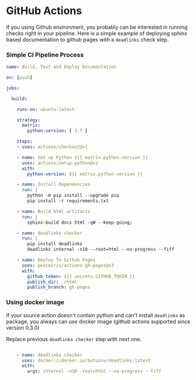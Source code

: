 # GitHub Actions

If you using Github environment, you probably can be interested in running checks right in your pipeline. Here is a simple example of deploying sphinx based documentation to github pages with a `deadlinks` check step.

<h3>Simple CI Pipeline Process</h3>

```yaml
name: Build, Test and Deploy Documentation

on: [push]

jobs:

  build:

    runs-on: ubuntu-latest

    strategy:
      matrix:
        python-version: [ 3.7 ]

    steps:
    - uses: actions/checkout@v2

    - name: Set up Python ${{ matrix.python-version }}
      uses: actions/setup-python@v1
      with:
        python-version: ${{ matrix.python-version }}

    - name: Install Dependencies
      run: |
        python -m pip install --upgrade pip
        pip install -r requirements.txt

    - name: Build html artifacts
      run: |
        sphinx-build docs html -qW --keep-going;

    - name: deadlinks checker
      run: |
        pip install deadlinks
        deadlinks internal -n10 --root=html --no-progress --fiff

    - name: Deploy To Github Pages
      uses: peaceiris/actions-gh-pages@v3
      with:
        github_token: ${{ secrets.GITHUB_TOKEN }}
        publish_dir: ./html
        publish_branch: gh-pages
```

<h3>Using docker image</h3>

If your source action doesn't contain python and can't install `deadlinks` as package, you always can use docker image (github actions supported since version 0.3.0)

Replace previous `deadlinks checker` step with next one.

```yaml

    - name: deadlinks checker
      uses: docker://docker.io/butuzov/deadlinks:latest
      with:
        args: internal -n10 -root=html --no-progress --fiff
```
